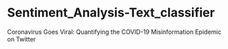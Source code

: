 # Sentiment_Analysis-Text_classifier
Coronavirus Goes Viral: Quantifying the COVID-19 Misinformation Epidemic on Twitter
